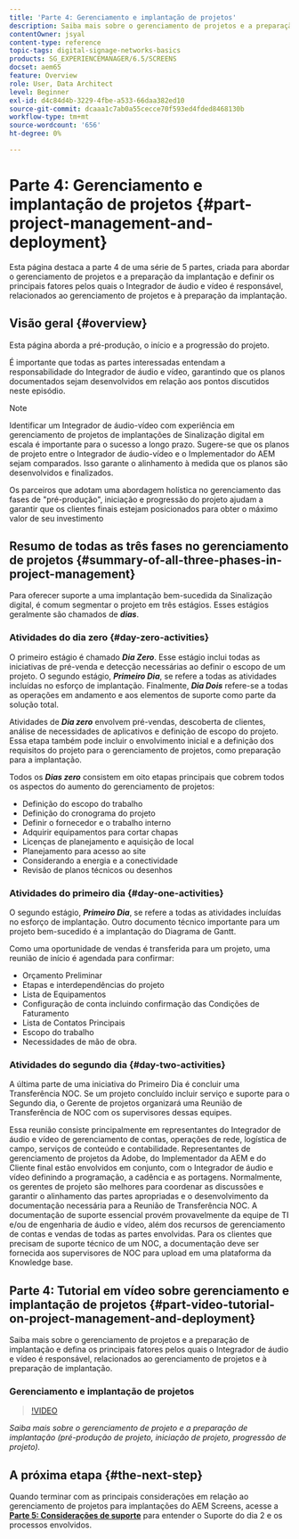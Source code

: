 ```yaml
---
title: 'Parte 4: Gerenciamento e implantação de projetos'
description: Saiba mais sobre o gerenciamento de projetos e a preparação de implantação (pré-produção do projeto, início do projeto, progressão do projeto) para o AEM Screens.
contentOwner: jsyal
content-type: reference
topic-tags: digital-signage-networks-basics
products: SG_EXPERIENCEMANAGER/6.5/SCREENS
docset: aem65
feature: Overview
role: User, Data Architect
level: Beginner
exl-id: d4c84d4b-3229-4fbe-a533-66daa382ed10
source-git-commit: dcaaa1c7ab0a55cecce70f593ed4fded8468130b
workflow-type: tm+mt
source-wordcount: '656'
ht-degree: 0%

---
```


# Parte 4: Gerenciamento e implantação de projetos {#part-project-management-and-deployment}

Esta página destaca a parte 4 de uma série de 5 partes, criada para abordar o gerenciamento de projetos e a preparação da implantação e definir os principais fatores pelos quais o Integrador de áudio e vídeo é responsável, relacionados ao gerenciamento de projetos e à preparação da implantação.

## Visão geral {#overview}

Esta página aborda a pré-produção, o início e a progressão do projeto.

É importante que todas as partes interessadas entendam a responsabilidade do Integrador de áudio e vídeo, garantindo que os planos documentados sejam desenvolvidos em relação aos pontos discutidos neste episódio.

>[!NOTE]
>
>Identificar um Integrador de áudio-vídeo com experiência em gerenciamento de projetos de implantações de Sinalização digital em escala é importante para o sucesso a longo prazo. Sugere-se que os planos de projeto entre o Integrador de áudio-vídeo e o Implementador do AEM sejam comparados. Isso garante o alinhamento à medida que os planos são desenvolvidos e finalizados.
>
>Os parceiros que adotam uma abordagem holística no gerenciamento das fases de &quot;pré-produção&quot;, iniciação e progressão do projeto ajudam a garantir que os clientes finais estejam posicionados para obter o máximo valor de seu investimento

## Resumo de todas as três fases no gerenciamento de projetos {#summary-of-all-three-phases-in-project-management}

Para oferecer suporte a uma implantação bem-sucedida da Sinalização digital, é comum segmentar o projeto em três estágios. Esses estágios geralmente são chamados de ***dias***.

### Atividades do dia zero {#day-zero-activities}

O primeiro estágio é chamado ***Dia Zero***. Esse estágio inclui todas as iniciativas de pré-venda e detecção necessárias ao definir o escopo de um projeto. O segundo estágio, ***Primeiro Dia***, se refere a todas as atividades incluídas no esforço de implantação. Finalmente, ***Dia Dois*** refere-se a todas as operações em andamento e aos elementos de suporte como parte da solução total.

Atividades de ***Dia zero*** envolvem pré-vendas, descoberta de clientes, análise de necessidades de aplicativos e definição de escopo do projeto. Essa etapa também pode incluir o envolvimento inicial e a definição dos requisitos do projeto para o gerenciamento de projetos, como preparação para a implantação.

Todos os ***Dias zero*** consistem em oito etapas principais que cobrem todos os aspectos do aumento do gerenciamento de projetos:

* Definição do escopo do trabalho
* Definição do cronograma do projeto
* Definir o fornecedor e o trabalho interno
* Adquirir equipamentos para cortar chapas
* Licenças de planejamento e aquisição de local
* Planejamento para acesso ao site
* Considerando a energia e a conectividade
* Revisão de planos técnicos ou desenhos

### Atividades do primeiro dia {#day-one-activities}

O segundo estágio, ***Primeiro Dia***, se refere a todas as atividades incluídas no esforço de implantação. Outro documento técnico importante para um projeto bem-sucedido é a implantação do Diagrama de Gantt.

Como uma oportunidade de vendas é transferida para um projeto, uma reunião de início é agendada para confirmar:

* Orçamento Preliminar
* Etapas e interdependências do projeto
* Lista de Equipamentos
* Configuração de conta incluindo confirmação das Condições de Faturamento
* Lista de Contatos Principais
* Escopo do trabalho
* Necessidades de mão de obra.

### Atividades do segundo dia {#day-two-activities}

A última parte de uma iniciativa do Primeiro Dia é concluir uma Transferência NOC. Se um projeto concluído incluir serviço e suporte para o Segundo dia, o Gerente de projetos organizará uma Reunião de Transferência de NOC com os supervisores dessas equipes.

Essa reunião consiste principalmente em representantes do Integrador de áudio e vídeo de gerenciamento de contas, operações de rede, logística de campo, serviços de conteúdo e contabilidade. Representantes de gerenciamento de projetos da Adobe, do Implementador da AEM e do Cliente final estão envolvidos em conjunto, com o Integrador de áudio e vídeo definindo a programação, a cadência e as portagens. Normalmente, os gerentes de projeto são melhores para coordenar as discussões e garantir o alinhamento das partes apropriadas e o desenvolvimento da documentação necessária para a Reunião de Transferência NOC. A documentação de suporte essencial provém provavelmente da equipe de TI e/ou de engenharia de áudio e vídeo, além dos recursos de gerenciamento de contas e vendas de todas as partes envolvidas. Para os clientes que precisam de suporte técnico de um NOC, a documentação deve ser fornecida aos supervisores de NOC para upload em uma plataforma da Knowledge base.

## Parte 4: Tutorial em vídeo sobre gerenciamento e implantação de projetos {#part-video-tutorial-on-project-management-and-deployment}

Saiba mais sobre o gerenciamento de projetos e a preparação de implantação e defina os principais fatores pelos quais o Integrador de áudio e vídeo é responsável, relacionados ao gerenciamento de projetos e à preparação de implantação.

### Gerenciamento e implantação de projetos

>[!VIDEO](https://video.tv.adobe.com/v/28408)

*Saiba mais sobre o gerenciamento de projeto e a preparação de implantação (pré-produção de projeto, iniciação de projeto, progressão de projeto).*

## A próxima etapa {#the-next-step}

Quando terminar com as principais considerações em relação ao gerenciamento de projetos para implantações do AEM Screens, acesse a **[Parte 5: Considerações de suporte](support-considerations.md)** para entender o Suporte do dia 2 e os processos envolvidos.
